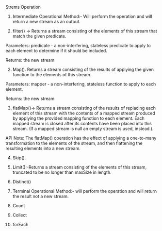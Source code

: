 Strems Operation

1. Intermediate Operational Method:- Will perform the operation and will return a new stream as an output. 

1. filter() -> Returns a stream consisting of the elements of this stream that match the given predicate. 

Parameters: predicate - a non-interfering, stateless predicate to apply to each element to determine if it should be included.

Returns: the new stream

2. Map(). Returns a stream consisting of the results of applying the given function to the elements of this stream. 

Parameters: mapper - a non-interfering, stateless function to apply to each element.

Returns: the new stream

3. flatMap()-> Returns a stream consisting of the results of replacing each element of this stream with the contents of a mapped stream produced by applying the provided mapping function to each element. Each mapped stream is closed after its contents have been placed into this stream. (If a mapped stream is null an empty stream is used, instead.).

 API Note:
The flatMap() operation has the effect of applying a one-to-many transformation to the elements of the stream, and then flattening the resulting elements into a new stream.

4. Skip().

5. Limit():-Returns a stream consisting of the elements of this stream, truncated to be no longer than maxSize in length.

6. Distinct() 

2. Terminal Operational Method:- will perform the operation and will return the result not a new stream.
1. Count
2. Collect
3. forEach